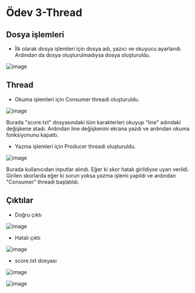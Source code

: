 # Ödev 3-Thread

## Dosya işlemleri

- İlk olarak dosya işlemleri için dosya adı, yazıcı ve okuyucu ayarlandı. Ardından da dosya oluşturulmadıysa dosya oluşturuldu.

![image](https://user-images.githubusercontent.com/107641642/175662890-19a4399c-76cb-4a53-aa84-5cae5eeb33c3.png)

## Thread

- Okuma işlemleri için Consumer threadi oluşturuldu.

![image](https://user-images.githubusercontent.com/107641642/175662998-053c2671-9ce0-4522-90b0-dc52cb92af4b.png)

Burada "score.txt" dosyasındaki tüm karakterleri okuyup "line" adındaki değişkene atadı. Ardından line değişkenini
ekrana yazdı ve ardından okuma fonksiyonunu kapattı.

- Yazma işlemleri için Producer threadi oluşturuldu.

![image](https://user-images.githubusercontent.com/107641642/175663278-4d0861a8-151e-45c5-af63-6b0b715fbe73.png)

Burada kullanıcıdan inputlar alındı. Eğer ki skor hatalı girildiyse uyarı verildi. Girilen skorlarda eğer ki sorun
yoksa yazma işlemi yapıldı ve ardından "Consumer" threadi başlatıldı.

## Çıktılar

- Doğru çıktı

![image](https://user-images.githubusercontent.com/107641642/175663518-0c6b2557-6350-4c7c-b9c1-7c90494cd24c.png)

- Hatalı çıktı

![image](https://user-images.githubusercontent.com/107641642/175663619-5cc57909-3f53-4fa1-bcdf-d053a1161939.png)

- score.txt dosyası

![image](https://user-images.githubusercontent.com/107641642/175663752-43eef8c9-882f-4171-bdbf-7e9007fbc9c6.png)




![image](https://user-images.githubusercontent.com/107641642/175667075-12ea765f-9fb1-4916-8d0a-f2210b8123c8.png)

